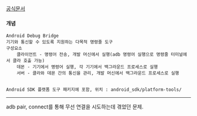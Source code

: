 [공식문서](https://developer.android.com/tools/adb?hl=ko)
#### 개념
	Android Debug Bridge
	기기와 통신할 수 있도록 지원하는 다목적 명령줄 도구
	구성요소 
		클라이언트 - 명령어 전송, 개발 머신에서 실행(adb 명령어 실행으로 명령줄 터미널에서 클라 호출 가능)
		데몬 - 기기에서 명령어 실행, 각 기기에서 백그라운드 프로세스로 실행
		서버 - 클라와 데몬 간의 통신을 관리, 개발 머신에서 백그라운드 프로세스로 실행


	Android SDK 플랫폼 도구 패키지에 포함, 위치 : android_sdk/platform-tools/


- - -
adb pair, connect를 통해 무선 연결을 시도하는데 겪었던 문제.
